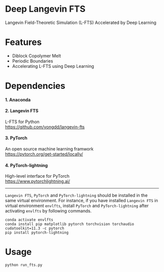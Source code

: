 # Deep Langevin FTS
Langevin Field-Theoretic Simulation (L-FTS) Accelerated by Deep Learning

# Features
* Diblock Copolymer Melt
* Periodic Boundaries  
* Accelerating L-FTS using Deep Learning

# Dependencies

#### 1. Anaconda

#### 2. Langevin FTS
  L-FTS for Python   
  https://github.com/yongdd/langevin-fts

#### 3. PyTorch
  An open source machine learning framwork   
  https://pytorch.org/get-started/locally/

#### 4. PyTorch-lightning
  High-level interface for PyTorch   
  https://www.pytorchlightning.ai/

* * *
`Langevin FTS`, `PyTorch` and `PyTorch-lightning` should be installed in the same virtual environment. For instance, if you have installed `Langevin FTS` in virtual environment `envlfts`, install `PyTorch` and `PyTorch-lightning` after activating `envlfts` by following commands.   
   
  `conda activate envlfts`   
  `conda install pip matplotlib pytorch torchvision torchaudio cudatoolkit=11.3 -c pytorch`   
  `pip install pytorch-lightning`   
  
# Usage
  `python run_fts.py`
